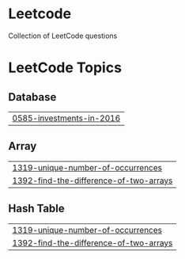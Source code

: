 # Leetcode
Collection of LeetCode questions

<!---LeetCode Topics Start-->
# LeetCode Topics
## Database
|  |
| ------- |
| [0585-investments-in-2016](https://github.com/Harshith-Shetty/Leetcode/tree/master/0585-investments-in-2016) |
## Array
|  |
| ------- |
| [1319-unique-number-of-occurrences](https://github.com/Harshith-Shetty/Leetcode/tree/master/1319-unique-number-of-occurrences) |
| [1392-find-the-difference-of-two-arrays](https://github.com/Harshith-Shetty/Leetcode/tree/master/1392-find-the-difference-of-two-arrays) |
## Hash Table
|  |
| ------- |
| [1319-unique-number-of-occurrences](https://github.com/Harshith-Shetty/Leetcode/tree/master/1319-unique-number-of-occurrences) |
| [1392-find-the-difference-of-two-arrays](https://github.com/Harshith-Shetty/Leetcode/tree/master/1392-find-the-difference-of-two-arrays) |
<!---LeetCode Topics End-->